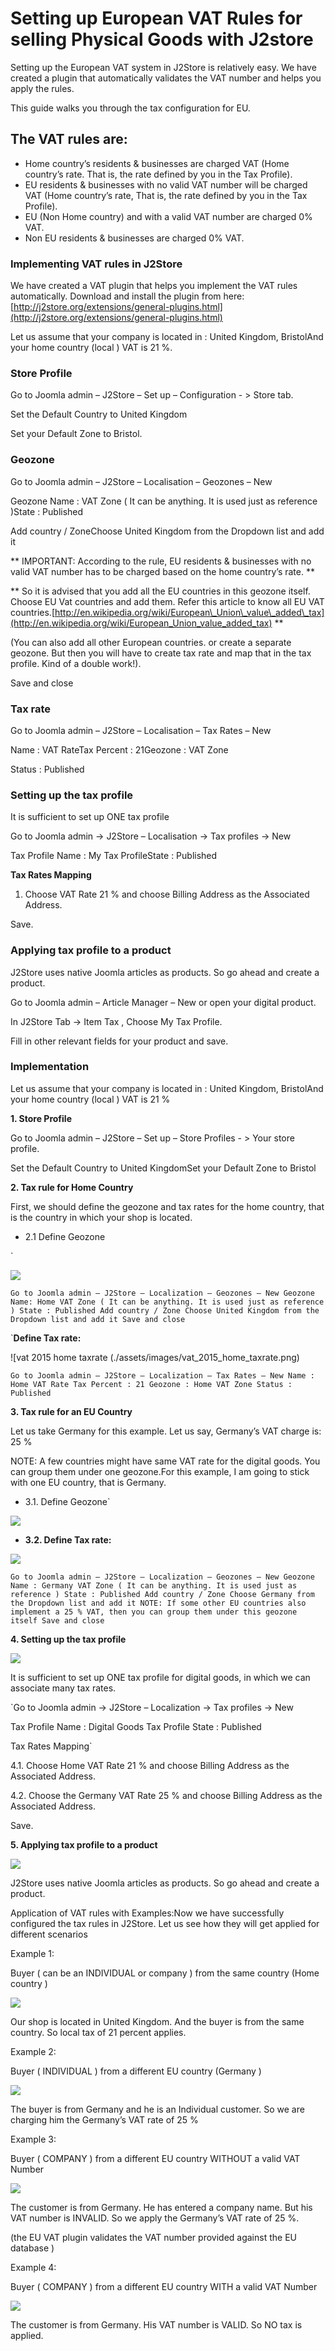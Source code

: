 # Setting up European VAT Rules for selling Physical Goods with J2store

Setting up the European VAT system in J2Store is relatively easy. We have created a plugin that automatically validates the VAT number and helps you apply the rules.

This guide walks you through the tax configuration for EU.

## The VAT rules are: <a id="the-vat-rules-are"></a>

* Home country’s residents & businesses are charged VAT \(Home country’s rate. That is, the rate defined by you in the Tax Profile\).
* EU residents & businesses with no valid VAT number will be charged VAT \(Home country’s rate, That is, the rate defined by you in the Tax Profile\).
* EU \(Non Home country\) and with a valid VAT number are charged 0% VAT.
* Non EU residents & businesses are charged 0% VAT.

### Implementing VAT rules in J2Store <a id="implementing-vat-rules-in-j2store"></a>

We have created a VAT plugin that helps you implement the VAT rules automatically. Download and install the plugin from here:[http://j2store.org/extensions/general-plugins.html](http://j2store.org/extensions/general-plugins.html)

Let us assume that your company is located in : United Kingdom, BristolAnd your home country \(local \) VAT is 21 %.

### Store Profile <a id="store-profile"></a>

Go to Joomla admin – J2Store – Set up – Configuration - &gt; Store tab.

Set the Default Country to United Kingdom

Set your Default Zone to Bristol.

### Geozone <a id="geozone"></a>

Go to Joomla admin – J2Store – Localisation – Geozones – New

Geozone Name : VAT Zone \( It can be anything. It is used just as reference \)State : Published

Add country / ZoneChoose United Kingdom from the Dropdown list and add it

\*\* IMPORTANT: According to the rule, EU residents & businesses with no valid VAT number has to be charged based on the home country’s rate. \*\*

\*\* So it is advised that you add all the EU countries in this geozone itself. Choose EU Vat countries and add them. Refer this article to know all EU VAT countries.[http://en.wikipedia.org/wiki/European\_Union\_value\_added\_tax](http://en.wikipedia.org/wiki/European_Union_value_added_tax) \*\*

\(You can also add all other European countries. or create a separate geozone. But then you will have to create tax rate and map that in the tax profile. Kind of a double work!\).

Save and close

### Tax rate <a id="tax-rate"></a>

Go to Joomla admin – J2Store – Localisation – Tax Rates – New

Name : VAT RateTax Percent : 21Geozone : VAT Zone

Status : Published

### Setting up the tax profile <a id="setting-up-the-tax-profile"></a>

It is sufficient to set up ONE tax profile

Go to Joomla admin → J2Store – Localisation → Tax profiles → New

Tax Profile Name : My Tax ProfileState : Published

**Tax Rates Mapping**

1. Choose VAT Rate 21 % and choose Billing Address as the Associated Address.

Save.

### Applying tax profile to a product <a id="applying-tax-profile-to-a-product"></a>

J2Store uses native Joomla articles as products. So go ahead and create a product.

Go to Joomla admin – Article Manager – New or open your digital product.

In J2Store Tab → Item Tax , Choose My Tax Profile.

Fill in other relevant fields for your product and save.

### Implementation <a id="implementation"></a>

Let us assume that your company is located in : United Kingdom, BristolAnd your home country \(local \) VAT is 21 %

**1. Store Profile**

Go to Joomla admin – J2Store – Set up – Store Profiles - &gt; Your store profile.

Set the Default Country to United KingdomSet your Default Zone to Bristol

**2. Tax rule for Home Country**

First, we should define the geozone and tax rates for the home country, that is the country in which your shop is located.

* 2.1 Define Geozone

 \` 

![](https://raw.githubusercontent.com/j2store/doc-images/master/tax-configuration/setting-up-european-vat-rules-for-selling-physical-goods-with-j2store/vat_01.png)

`Go to Joomla admin – J2Store – Localization – Geozones – New Geozone Name: Home VAT Zone ( It can be anything. It is used just as reference ) State : Published Add country / Zone Choose United Kingdom from the Dropdown list and add it Save and close`

\`**Define Tax rate:**

!\[vat 2015 home taxrate \(./assets/images/vat_2015_home\_taxrate.png\)

`Go to Joomla admin – J2Store – Localization – Tax Rates – New Name : Home VAT Rate Tax Percent : 21 Geozone : Home VAT Zone Status : Published`

**3. Tax rule for an EU Country**

Let us take Germany for this example. Let us say, Germany’s VAT charge is: 25 %

NOTE: A few countries might have same VAT rate for the digital goods. You can group them under one geozone.For this example, I am going to stick with one EU country, that is Germany.

* 3.1. Define Geozone\`

![](https://raw.githubusercontent.com/j2store/doc-images/master/tax-configuration/setting-up-european-vat-rules-for-selling-physical-goods-with-j2store/vat_02.png)

* **3.2. Define Tax rate:**

![](https://raw.githubusercontent.com/j2store/doc-images/master/tax-configuration/setting-up-european-vat-rules-for-selling-physical-goods-with-j2store/vat_03.png)

`Go to Joomla admin – J2Store – Localization – Geozones – New Geozone Name : Germany VAT Zone ( It can be anything. It is used just as reference ) State : Published Add country / Zone Choose Germany from the Dropdown list and add it NOTE: If some other EU countries also implement a 25 % VAT, then you can group them under this geozone itself Save and close`

**4. Setting up the tax profile**

![](https://raw.githubusercontent.com/j2store/doc-images/master/tax-configuration/setting-up-european-vat-rules-for-selling-physical-goods-with-j2store/vat_04.png)

It is sufficient to set up ONE tax profile for digital goods, in which we can associate many tax rates.

\`Go to Joomla admin → J2Store – Localization → Tax profiles → New

Tax Profile Name : Digital Goods Tax Profile State : Published

Tax Rates Mapping\`

4.1. Choose Home VAT Rate 21 % and choose Billing Address as the Associated Address.

4.2. Choose the Germany VAT Rate 25 % and choose Billing Address as the Associated Address.

Save.

**5. Applying tax profile to a product**

![](https://raw.githubusercontent.com/j2store/doc-images/master/tax-configuration/setting-up-european-vat-rules-for-selling-physical-goods-with-j2store/vat_05.png)

J2Store uses native Joomla articles as products. So go ahead and create a product.

Application of VAT rules with Examples:Now we have successfully configured the tax rules in J2Store. Let us see how they will get applied for different scenarios

Example 1:

Buyer \( can be an INDIVIDUAL or company \) from the same country \(Home country \)

![](https://raw.githubusercontent.com/j2store/doc-images/master/tax-configuration/setting-up-european-vat-rules-for-selling-physical-goods-with-j2store/vat_06.png)

Our shop is located in United Kingdom. And the buyer is from the same country. So local tax of 21 percent applies.

Example 2:

Buyer \( INDIVIDUAL \) from a different EU country \(Germany \)

![](https://raw.githubusercontent.com/j2store/doc-images/master/tax-configuration/setting-up-european-vat-rules-for-selling-physical-goods-with-j2store/vat_07.png)

The buyer is from Germany and he is an Individual customer. So we are charging him the Germany’s VAT rate of 25 %

Example 3:

Buyer \( COMPANY \) from a different EU country WITHOUT a valid VAT Number

![](https://raw.githubusercontent.com/j2store/doc-images/master/tax-configuration/setting-up-european-vat-rules-for-selling-physical-goods-with-j2store/vat_08.png)

The customer is from Germany. He has entered a company name. But his VAT number is INVALID. So we apply the Germany’s VAT rate of 25 %.

\(the EU VAT plugin validates the VAT number provided against the EU database \)

Example 4:

Buyer \( COMPANY \) from a different EU country WITH a valid VAT Number

![](https://raw.githubusercontent.com/j2store/doc-images/master/tax-configuration/setting-up-european-vat-rules-for-selling-physical-goods-with-j2store/vat_09.png)

The customer is from Germany. His VAT number is VALID. So NO tax is applied.

